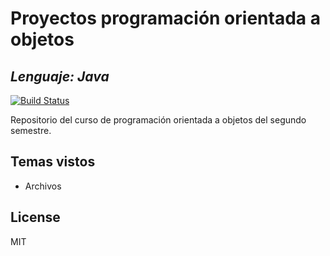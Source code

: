 # Proyectos programación orientada a objetos
## _Lenguaje: Java_

[![Build Status](https://travis-ci.org/joemccann/dillinger.svg?branch=master)](https://travis-ci.org/joemccann/dillinger)

Repositorio del curso de programación orientada a objetos del segundo semestre.

## Temas vistos

- Archivos

## License

MIT